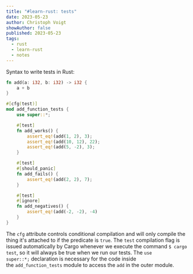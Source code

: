 ```yaml
---
title: "#learn-rust: tests"
date: 2023-05-23
author: Christoph Voigt
showAuthor: false
published: 2023-05-23
tags:
  - rust
  - learn-rust
  - notes
---
```


Syntax to write tests in Rust:

```rust
fn add(a: i32, b: i32) -> i32 {
    a + b
}

#[cfg(test)]
mod add_function_tests {
    use super::*;

    #[test]
    fn add_works() {
        assert_eq!(add(1, 2), 3);
        assert_eq!(add(10, 12), 22);
        assert_eq!(add(5, -2), 3);
    }

    #[test]
    #[should_panic]
    fn add_fails() {
        assert_eq!(add(2, 2), 7);
    }

    #[test]
    #[ignore]
    fn add_negatives() {
        assert_eq!(add(-2, -2), -4)
    }
}
```

The `cfg` attribute controls conditional compilation and will only compile the thing it's attached to if the predicate is `true`. The `test` compilation flag is issued automatically by Cargo whenever we execute the command `$ cargo test`, so it will always be true when we run our tests.
The `use super::*;` declaration is necessary for the code inside the `add_function_tests` module to access the `add` in the outer module.

